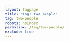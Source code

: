 ```yaml
---
layout: tagpage
title: "Tag: two-people"
tag: two-people
robots: noindex
permalink: /tag/two-people/
exclude: true
---
```

